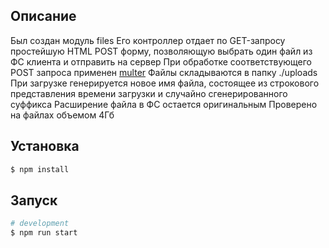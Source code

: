 
## Описание
Был создан модуль files
Его контроллер отдает по GET-запросу простейшую HTML POST форму, позволяющую выбрать один файл из ФС клиента и отправить на сервер
При обработке соответствующего POST запроса применен [multer](https://www.npmjs.com/package/multer)
Файлы складываются в папку ./uploads
При загрузке генерируется новое имя файла, состоящее из строкового представления времени загрузки и случайно сгенерированного суффикса
Расширение файла в ФС остается оригинальным
Проверено на файлах объемом 4Гб

## Установка

```bash
$ npm install
```

## Запуск

```bash
# development
$ npm run start
```
